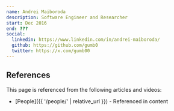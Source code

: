 ```yaml
---
name: Andrei Maiboroda
description: Software Engineer and Researcher
start: Dec 2016
end: ???
social:
  linkedin: https://www.linkedin.com/in/andrei-maiboroda/
  github: https://github.com/gumb0
  twitter: https://x.com/gumb00
---
```


## References

This page is referenced from the following articles and videos:

- [People]({{ '/people/' | relative_url }}) - Referenced in content
